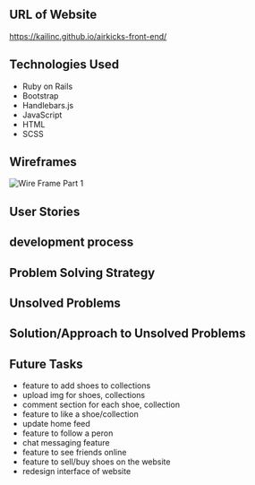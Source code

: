 ## URL of Website

https://kailinc.github.io/airkicks-front-end/

## Technologies Used

-   Ruby on Rails
-   Bootstrap
-   Handlebars.js
-   JavaScript
-   HTML
-   SCSS

## Wireframes

![Wire Frame Part 1](docAssets/wireframes/wireframes1.jpg)

## User Stories

## development process

## Problem Solving Strategy

## Unsolved Problems

## Solution/Approach to Unsolved Problems

## Future Tasks

-   feature to add shoes to collections
-   upload img for shoes, collections
-   comment section for each shoe, collection
-   feature to like a shoe/collection
-   update home feed
-   feature to follow a peron
-   chat messaging feature
-   feature to see friends online
-   feature to sell/buy shoes on the website
-   redesign interface of website

